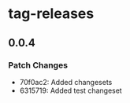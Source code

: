 # tag-releases

## 0.0.4

### Patch Changes

- 70f0ac2: Added changesets
- 6315719: Added test changeset
